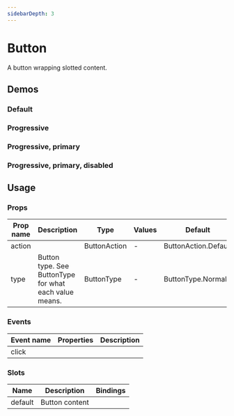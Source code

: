 ```yaml
---
sidebarDepth: 3
---
```


# Button

A button wrapping slotted content.

<a href="https://github.com/annetee/wvui-next/edit/main/docs/src/components/button/Button.md" class="docgen-edit-link"></a>

<script setup>
import WvuiButton from '../../src/components/button/Button.vue';
</script>

## Demos

### Default

<Wrapper>
<template v-slot:demo>
<WvuiButton>Click me</WvuiButton>
</template>

<template v-slot:code>

```vue
<WvuiButton>Click me</WvuiButton>
```

</template>
</Wrapper>

### Progressive

<Wrapper>
<template v-slot:demo>
<WvuiButton action="progressive">Click me</WvuiButton>
</template>

<template v-slot:code>

```vue
<WvuiButton action="progressive">Click me</WvuiButton>
```

</template>
</Wrapper>

### Progressive, primary

<Wrapper>
<template v-slot:demo>
<WvuiButton action="destructive" type="primary">Click me</WvuiButton>
</template>

<template v-slot:code>

```vue
<WvuiButton action="destructive" type="primary">Click me</WvuiButton>
```

</template>
</Wrapper>

### Progressive, primary, disabled

<Wrapper>
<template v-slot:demo>
<WvuiButton action="progressive" type="primary" disabled>Click me</WvuiButton>
</template>

<template v-slot:code>

```vue
<WvuiButton action="progressive" type="primary" disabled>Click me</WvuiButton>
```

</template>
</Wrapper>

## Usage

### Props

| Prop name | Description                                            | Type         | Values | Default              |
| --------- | ------------------------------------------------------ | ------------ | ------ | -------------------- |
| action    |                                                        | ButtonAction | -      | ButtonAction.Default |
| type      | Button type. See ButtonType for what each value means. | ButtonType   | -      | ButtonType.Normal    |

### Events

| Event name | Properties | Description |
| ---------- | ---------- | ----------- |
| click      |            |

### Slots

| Name    | Description    | Bindings |
| ------- | -------------- | -------- |
| default | Button content |          |
